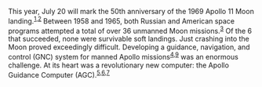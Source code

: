 This year, July 20 will mark the 50th anniversary of the 1969 Apollo 11 Moon
landing.<sup>[1],[2]</sup> Between 1958 and 1965, both Russian and American space
programs attempted a total of over 36 unmanned Moon missions.<sup>[3]</sup>
Of the 6 that succeeded, none were survivable soft landings. Just crashing into
the Moon proved exceedingly difficult. Developing a guidance, navigation, and
control (GNC) system for manned Apollo missions<sup>[4],[9]</sup> was an
enormous challenge. At its heart was a revolutionary new computer: the Apollo
Guidance Computer (AGC).<sup>[5],[6],[7]</sup>

[1]: https://github.com/betterscientificsoftware/bssw.io/raw/master/images/397_apollo_flightdiagram.jpg "Apollo flight plan diagram created by NASA in 1967 to illustrate the flight path and key mission events for the upcoming Apollo missions to the Moon. To allow our readers to explore the image in more detail we include a link to the full-res image here."
[2]: https://www.nasa.gov/mission_pages/apollo/missions/apollo11.html "Overview of Apollo 11 Mission"
[3]: # "Over one third of these were USSR missions."
[4]: https://en.wikipedia.org/wiki/Apollo_PGNCS "What is Primary Guidance, Navigation and Control"
[5]: ftp://ssh.esac.esa.int/pub/ekuulker/Apollo15/The-Apollo-Guidance-Computer-Architecture-and-Operation.pdf "Whole book: 'Apollo Guidance Computer Architecture and Operation'"
[6]: https://en.wikipedia.org/wiki/Apollo_Guidance_Computer "Overview of AGC Architecture"
[7]: https://youtu.be/YIBhPsyYCiM "YouTube Video of Rope Core Manufacture"
[9]: https://www.ibiblio.org/apollo/hrst/archive/1713.pdf "MIT Technical Report on Apollo Guidance and Navigation"

